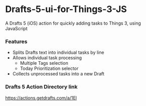 # Drafts-5-ui-for-Things-3-JS
A Drafts 5 (iOS) action for quickly adding tasks to Things 3, using JavaScript

### Features
- Splits Drafts text into individual tasks by line
- Allows individual task processing
    - Multiple Tags selection
    - Today Prioritization selector
- Collects unprocessed tasks into a new Draft

### Drafts 5 Action Directory link
https://actions.getdrafts.com/a/1El
